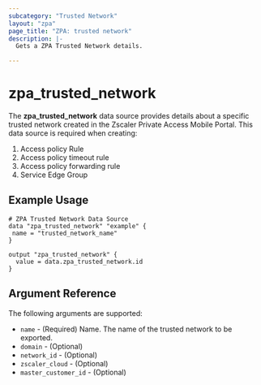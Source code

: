 ```yaml
---
subcategory: "Trusted Network"
layout: "zpa"
page_title: "ZPA: trusted network"
description: |-
  Gets a ZPA Trusted Network details.

---
```


# zpa_trusted_network

The **zpa_trusted_network** data source provides details about a specific trusted network created in the Zscaler Private Access Mobile Portal.
This data source is required when creating:

1. Access policy Rule
2. Access policy timeout rule
3. Access policy forwarding rule
4. Service Edge Group

## Example Usage

```hcl
# ZPA Trusted Network Data Source
data "zpa_trusted_network" "example" {
 name = "trusted_network_name"
}

output "zpa_trusted_network" {
  value = data.zpa_trusted_network.id
}
```

## Argument Reference

The following arguments are supported:

* `name` - (Required) Name. The name of the trusted network to be exported.
* `domain` - (Optional)
* `network_id` - (Optional)
* `zscaler_cloud` - (Optional)
* `master_customer_id` - (Optional)

